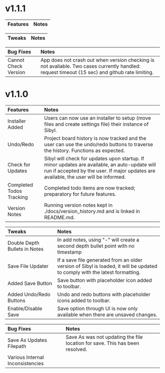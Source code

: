 # v1.1.1

|Features|Notes|
|:---|:---|

|Tweaks|Notes|
|:---|:---|

|Bug Fixes|Notes|
|:---|:---|
|Cannot Check Version|App does not crash out when version checking is not avaliable. Two cases currently handled: request timeout (15 sec) and github rate limiting.|

# v1.1.0

|Features|Notes|
|:---|:---|
|Installer Added|Users can now use an installer to setup (move files and create settings file) their instance of Sibyl.|
|Undo/Redo|Project board history is now tracked and the user can use the undo/redo buttons to traverse the history. Functions as expected.|
|Check for Updates|Sibyl will check for updates upon startup. If minor updates are available, an auto-update will run if accepted by the user. If major updates are available, the user will be informed.|
|Completed Todos Tracking|Completed todo items are now tracked; preparatory for future features.|
|Version Notes|Running version notes kept in ./docs/version_history.md and is linked in README.md.|

|Tweaks|Notes|
|:---|:---|
|Double Depth Bullets in Notes|In add notes, using "-" will create a second depth bullet point with no timestamp|
|Save File Updater|If a save file generated from an older version of Sibyl is loaded, it will be updated to comply with the latest formatting.|
|Added Save Button|Save button with placeholder icon added to toolbar.|
|Added Undo/Redo Buttons|Undo and redo buttons with placeholder icons added to toolbar.|
|Enable/Disable Save|Save option through UI is now only available when there are unsaved changes.|

|Bug Fixes|Notes|
|:---|:---|
|Save As Updates Filepath|Save As was not updating the file location for save. This has been resolved.|
|Various Internal Inconsistencies||

